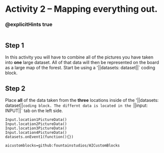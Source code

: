 # Activity 2 – Mapping everything out.

### @explicitHints true

```template
```

## Step 1
In this activity you will have to combine all of the pictures you have taken into **one** large dataset. All of that data will then be represented on 
the board as a large map of the forest. Start be using a '||datasets: dataset||` coding block. 

## Step 2
Place **all** of the data taken from the **three** locations inside of the '||datasets: dataset||` coding block. The differnt data is located in the 
`||input: INPUT||` tab on the left side. 


```ghost
Input.location1PictureData()
Input.location2PictureData()
Input.location3PictureData()
Input.location4PictureData()
datasets.onEvent1(function(){})
```

```package
aicustomblocks=github:fountainstudios/AICustomBlocks
```